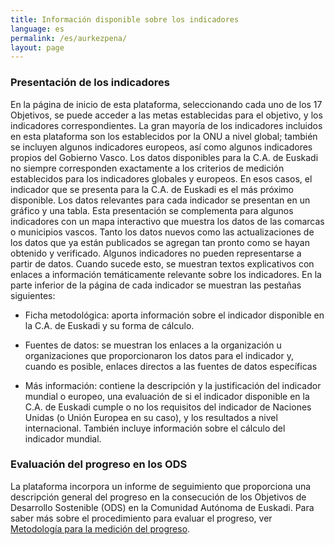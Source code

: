 ```yaml
---
title: Información disponible sobre los indicadores
language: es
permalink: /es/aurkezpena/
layout: page
---
```


### Presentación de los indicadores

En la página de inicio de esta plataforma, seleccionando cada uno de los 17 Objetivos, se puede acceder a las metas establecidas para el objetivo, y los indicadores correspondientes. La gran mayoría de los indicadores incluidos en esta plataforma son los establecidos por la ONU a nivel global; también se incluyen algunos indicadores europeos, así como algunos indicadores propios del Gobierno Vasco. 
Los datos disponibles para la C.A. de Euskadi no siempre corresponden exactamente a los criterios de medición establecidos para los indicadores globales y europeos. En esos casos, el indicador que se presenta para la C.A. de Euskadi es el más próximo disponible. 
Los datos relevantes para cada indicador se presentan en un gráfico y una tabla. Esta presentación se complementa para algunos indicadores con un mapa interactivo que muestra los datos de las comarcas o municipios vascos. 
Tanto los datos nuevos como las actualizaciones de los datos que ya están publicados se agregan tan pronto como se hayan obtenido y verificado. 
Algunos indicadores no pueden representarse a partir de datos. Cuando sucede esto, se muestran textos explicativos con enlaces a información temáticamente relevante sobre los indicadores.
En la parte inferior de la página de cada indicador se muestran las pestañas siguientes: 

-	Ficha metodológica: aporta información sobre el indicador disponible en la C.A. de Euskadi y su forma de cálculo.
  
-	Fuentes de datos: se muestran los enlaces a la organización u organizaciones que proporcionaron los datos para el indicador y, cuando es posible, enlaces directos a las fuentes de datos específicas
  
-	Más información: contiene la descripción y la justificación del indicador mundial o europeo, una evaluación de si el indicador disponible en la C.A. de Euskadi cumple o no los requisitos del indicador de Naciones Unidas (o Unión Europea en su caso), y los resultados a nivel internacional. También incluye información sobre el cálculo del indicador mundial.

### Evaluación del progreso en los ODS

La plataforma incorpora un informe de seguimiento que proporciona una descripción general del progreso en la consecución de los Objetivos de Desarrollo Sostenible (ODS) en la Comunidad Autónoma de Euskadi. Para saber más sobre el procedimiento para evaluar el progreso, ver [Metodología para la medición del progreso](https://eustat-des.github.io/site/es/metodologia/).
